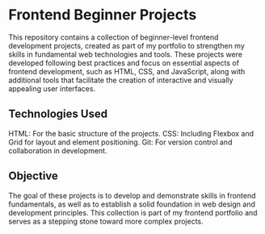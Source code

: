 # Frontend Beginner Projects

This repository contains a collection of beginner-level frontend development projects, created as part of my portfolio to strengthen my skills in fundamental web technologies and tools. These projects were developed following best practices and focus on essential aspects of frontend development, such as HTML, CSS, and JavaScript, along with additional tools that facilitate the creation of interactive and visually appealing user interfaces.


## Technologies Used

HTML: For the basic structure of the projects.
CSS: Including Flexbox and Grid for layout and element positioning.
Git: For version control and collaboration in development.


## Objective

The goal of these projects is to develop and demonstrate skills in frontend fundamentals, as well as to establish a solid foundation in web design and development principles. This collection is part of my frontend portfolio and serves as a stepping stone toward more complex projects.



